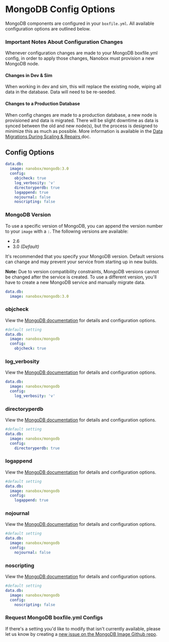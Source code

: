 # MongoDB Config Options

MongoDB components are configured in your `boxfile.yml`. All available configuration options are outlined below.

### Important Notes About Configuration Changes
Whenever configuration changes are made to your MongoDB boxfile.yml config, in order to apply those changes, Nanobox must provision a new MongoDB node.

#### Changes in Dev & Sim
When working in dev and sim, this will replace the existing node, wiping all data in the database. Data will need to be re-seeded.

#### Changes to a Production Database
When config changes are made to a production database, a new node is provisioned and data is migrated. There will be slight downtime as data is synced between the old and new node(s), but the process is designed to minimize this as much as possible. More information is available in the [Data Migrations During Scaling & Repairs ](https://docs.nanobox.io/data-management/data-migrations-scaling/) doc.

## Config Options
```yaml
data.db:
  image: nanobox/mongodb:3.0
  config:
    objcheck: true
    log_verbosity: 'v'
    directoryperdb: true
    logappend: true
    nojournal: false
    noscripting: false
```

### MongoDB Version
To use a specific version of MongoDB, you can append the version number to your `image` with a `:`. The following versions are available:

- 2.6
- 3.0 *(Default)*

It's recommended that you specify your MongoDB version. Default versions can change and may prevent your service from starting up in new builds.

**Note:** Due to version compatibility constraints, MongoDB versions cannot be changed after the service is created. To use a different version, you'll have to create a new MongoDB service and manually migrate data.

```yaml
data.db:
  image: nanobox/mongodb:3.0
```

### objcheck
View the [MongoDB documentation](http://docs.mongodb.org/manual/reference/configuration-options/#diaglog) for details and configuration options.

```yaml
#default setting
data.db:
  image: nanobox/mongodb
  config:
    objcheck: true
```

### log\_verbosity
View the [MongoDB documentation](http://docs.mongodb.org/manual/reference/configuration-options/#verbose) for details and configuration options.

```yaml
data.db:
  image: nanobox/mongodb
  config:
    log_verbosity: 'v'
```

### directoryperdb
View the [MongoDB documentation](http://docs.mongodb.org/manual/reference/configuration-options/#directoryperdb) for details and configuration options.

```yaml
#default setting
data.db:
  image: nanobox/mongodb
  config:
    directoryperdb: true
```

### logappend
View the [MongoDB documentation](http://docs.mongodb.org/manual/reference/configuration-options/#logappend) for details and configuration options.

```yaml
#default setting
data.db:
  image: nanobox/mongodb
  config:
    logappend: true
```

### nojournal
View the [MongoDB documentation](http://docs.mongodb.org/manual/reference/configuration-options/#nojournal) for details and configuration options.

```yaml
#default setting
data.db:
  image: nanobox/mongodb
  config:
    nojournal: false
```

### noscripting
View the [MongoDB documentation](http://docs.mongodb.org/manual/reference/configuration-options/#noscripting) for details and configuration options.

```yaml
#default setting
data.db:
  image: nanobox/mongodb
  config:
    noscripting: false
```

### Request MongoDB boxfile.yml Configs
If there's a setting you'd like to modify that isn't currently available, please let us know by creating a [new issue on the MongoDB Image Github repo](https://github.com/nanobox-io/nanobox-docker-mongodb/issues/new).
